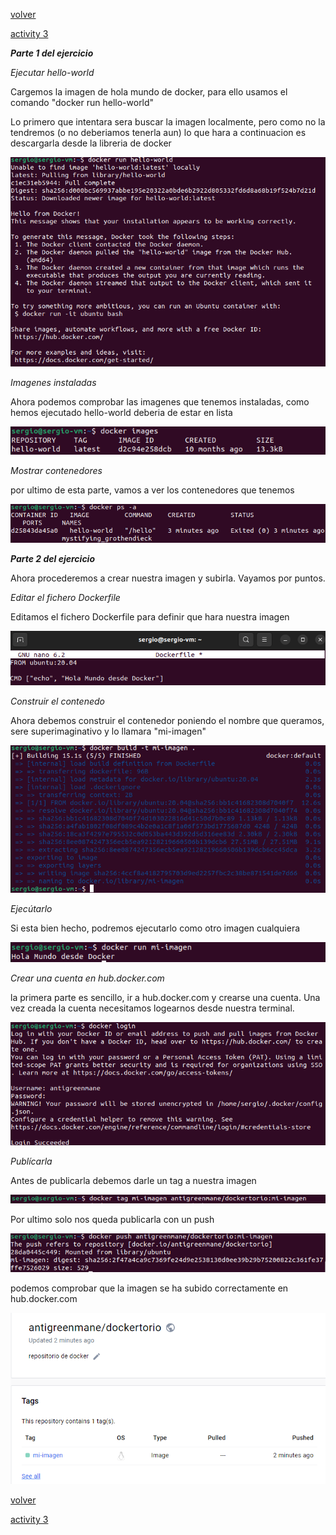 [volver](../Ejercicio2.md)

[activity 3](../actividad3/activity3.md)

***Parte 1 del ejercicio***


*Ejecutar hello-world*

Cargemos la imagen de hola mundo de docker, para ello usamos el comando "docker run hello-world"

Lo primero que intentara sera buscar la imagen localmente, pero como no la tendremos (o no deberiamos tenerla aun) 
lo que hara a continuacion es descargarla desde la libreria de docker

![hello](1.png)

*Imagenes instaladas*

Ahora podemos comprobar las imagenes que tenemos instaladas, como hemos ejecutado hello-world deberia de estar en lista

![lista](2.png)

*Mostrar contenedores*

por ultimo de esta parte, vamos a ver los contenedores que tenemos

![contenedores](3.png)

***Parte 2 del ejercicio***

Ahora procederemos a crear nuestra imagen y subirla. Vayamos por puntos.

*Editar el fichero Dockerfile*

Editamos el fichero Dockerfile para definir que hara nuestra imagen

![Dockerfile](4.png)

*Construir el contenedo*

Ahora debemos construir el contenedor poniendo el nombre que queramos, sere superimaginativo y lo llamara "mi-imagen"

![construir](5.png)

*Ejecútarlo*

Si esta bien hecho, podremos ejecutarlo como otro imagen cualquiera

![ejecutar](6.png)

*Crear una cuenta en hub.docker.com*

la primera parte es sencillo, ir a hub.docker.com y crearse una cuenta.
Una vez creada la cuenta necesitamos logearnos desde nuestra terminal.

![log](7.png)

*Publícarla*

Antes de publicarla debemos darle un tag a nuestra imagen

![tag](8.png)

Por ultimo solo nos queda publicarla con un push

![push](9.png)

podemos comprobar que la imagen se ha subido correctamente en hub.docker.com

![imagen](10.png)



[volver](../Ejercicio2.md)

[activity 3](../actividad3/activity3.md)
